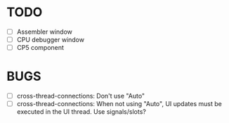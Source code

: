 TODO
====

- [ ] Assembler window
- [ ] CPU debugger window
- [ ] CP5 component

BUGS
====
- [ ] cross-thread-connections: Don't use "Auto"
- [ ] cross-thread-connections: When not using "Auto", UI updates must be executed in the UI thread. Use signals/slots?
